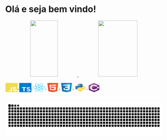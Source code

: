<h1> Olá e seja bem vindo!</h1>  
<div align="center">
  <a href="https://github.com/Kadu-Quiroz">
  <img height="180em" width="42%" src="https://github-readme-stats.vercel.app/api?username=Kadu-Queiroz&show_icons=true&theme=dark&include_all_commits=true&count_private=true"/>
  <img height="180em" width="50%"src="https://github-readme-stats.vercel.app/api/top-langs/?username=Kadu-Queiroz&layout=compact&langs_count=7&theme=dark"/>
</div>
<div style="display: inline_block"><br>
  <img align="center" alt="Kadu-Js" height="30" width="40" src="https://raw.githubusercontent.com/devicons/devicon/master/icons/javascript/javascript-plain.svg">
  <img align="center" alt="Kadu-Ts" height="30" width="40" src="https://raw.githubusercontent.com/devicons/devicon/master/icons/typescript/typescript-plain.svg">
  <img align="center" alt="Kadu-React" height="30" width="40" src="https://raw.githubusercontent.com/devicons/devicon/master/icons/react/react-original.svg">
  <img align="center" alt="Kadu-HTML" height="30" width="40" src="https://raw.githubusercontent.com/devicons/devicon/master/icons/html5/html5-original.svg">
  <img align="center" alt="Kadu-CSS" height="30" width="40" src="https://raw.githubusercontent.com/devicons/devicon/master/icons/css3/css3-original.svg">
  <img align="center" alt="Kadu-Python" height="30" width="40" src="https://raw.githubusercontent.com/devicons/devicon/master/icons/python/python-original.svg">
  <img align="center" alt="Kadu-Csharp" height="30" width="40" src="https://raw.githubusercontent.com/devicons/devicon/master/icons/csharp/csharp-original.svg"> 
</div>

  ##

   ![Snake animation](https://github.com/Kadu-Queiroz/Kadu-Queiroz/blob/output/github-contribution-grid-snake.svg)

